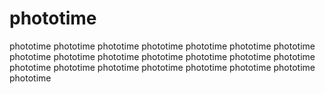 # phototime
phototime phototime
phototime phototime 
phototime phototime 
phototime phototime 
phototime phototime 
phototime phototime 
phototime phototime 
phototime phototime 
phototime phototime 
phototime phototime 
phototime phototime 
